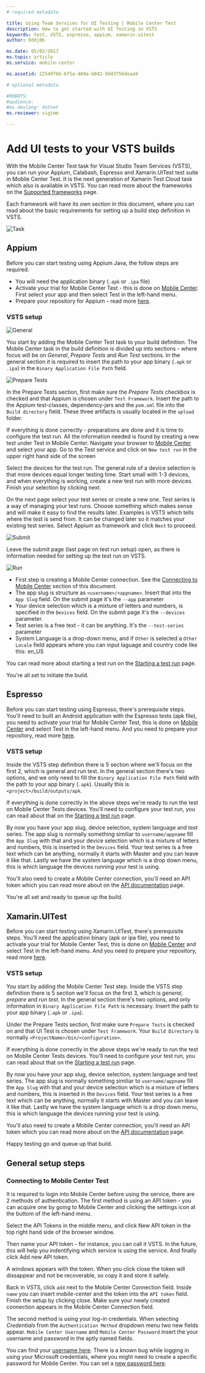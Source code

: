 ```yaml
---
# required metadata

title: Using Team Services for UI Testing | Mobile Center Test
description: How to get started with UI Testing in VSTS
keywords: test, VSTS, espresso, appium, xamarin.uitest
author: Oddj0b

ms.date: 05/02/2017
ms.topic: article
ms.service: mobile-center

ms.assetid: 225497b6-6f5a-460a-b842-0d43756deaa9 

# optional metadata

#ROBOTS:
#audience:
#ms.devlang: dotnet
ms.reviewer: vigimm

---
```


# Add UI tests to your VSTS builds

With the Mobile Center Test task for Visual Studio Team Services (VSTS), you can run your Appium, Calabash, Espresso and Xamarin.UITest test suite in Mobile Center Test. It is the next generation of Xamarin Test Cloud task which also is available in VSTS. You can read more about the frameworks on the [Supported frameworks](supported-frameworks.md) page. 

Each framework will have its own section in this document, where you can read about the basic requirements for setting up a build step definition in VSTS.

![Task](images/vsts-task.png)

## Appium

Before you can start testing using Appium Java, the follow steps are required.
* You will need the application binary (`.apk` or `.ipa` file)
* Activate your trial for Mobile Center Test - this is done on [Mobile Center](https://mobile.azure.com/). First select your app and then select Test in the left-hand menu.
* Prepare your repository for Appium - read more [here](preparing-for-upload/appium.md).

### VSTS setup
![General](images/vsts-appium-general.png)

You start by adding the Mobile Center Test task to your build definition. The Mobile Center task in the build definition is divided up into sections - where focus will be on _General_, _Prepare Tests_ and _Run Test_ sections. In the general section it is required to insert the path to your app binary (`.apk` or `.ipa`) in the `Binary Application File Path` field.

![Prepare Tests](images/vsts-appium-prepare.png)

In the Prepare Tests section, first make sure the _Prepare Tests_ checkbox is checked and that Appium is chosen under `Test Framework`. Insert the path to the Appium test-classes, dependency-jars and the `pom.xml` file into the `Build directory` field. These three artifacts is usually located in the `upload` folder.

If everything is done correctly - preparations are done and it is time to configure the test run. All the information needed is found by creating a new test under Test in Mobile Center. Navigate your browser to [Mobile Center](https://mobile.azure.com/) and select your app. Go to the Test service and click on `New test run` in the upper right hand side of the screen

Select the devices for the test run. The general rule of a device selection is that more devices equal longer testing time. Start small with 1-3 devices, and when everything is working, create a new test run with more devices. Finish your selection by clicking next.

On the next page select your test series or create a new one. Test series is a way of managing your test runs. Choose something which makes sense and will make it easy to find the results later. Examples is VSTS which tells where the test is send from. It can be changed later so it matches your existing test series. Select Appium as framework and click `Next` to proceed.

![Submit](images/vsmc-appium-submit.png)

Leave the submit page (last page on test run setup) open, as there is information needed for setting up the test run on VSTS. 

![Run](images/vsts-appium-run.png)

* First step is creating a Mobile Center connection. See the [Connecting to Mobile Center](#connecting-to-mobile-center-test) section of this document.
* The app slug is structure as `<username>/<appname>`. Insert that into the `App Slug` field. On the submit page it's the `--app` parameter
* Your device selection which is a mixture of letters and numbers, is specified in the `Devices` field. On the submit page it's the `--devices` parameter.
* Test series is a free text - it can be anything. It's the `--test-series` parameter
* System Language is a drop-down menu, and if `Other` is selected a `Other Locale` field appears where you can input laguage and country code like this: en_US

You can read more about starting a test run on the [Starting a test run](starting-a-test-run.md) page.

You're all set to initiate the build.

## Espresso
Before you can start testing using Espresso, there's prerequisite steps. You'll need to built an Android application with the Espresso tests (apk file), you need to activate your trial for Mobile Center Test, this is done on [Mobile Center](https://mobile.azure.com/) and select Test in the left-hand menu. And you need to prepare your repository, read more [here](preparing-for-upload/espresso.md).

### VSTS setup
Inside the VSTS step definition there is 5 section where we'll focus on the first 2, which is general and run test. In the general section there's two options, and we only need to fill the `Binary Application File Path` field with the path to your app binary (`.apk`). Usually this is `<project>/build/outputs/apk`.

If everything is done correctly in the above steps we're ready to run the test on Mobile Center Tests devices. You'll need to configure your test run, you can read about that on the [Starting a test run](starting-a-test-run.md) page.

By now you have your app slug, device selection, system language and test series. The app slug is normally something similiar to `username/appname` fill the `App Slug` with that and your device selection which is a mixture of letters and numbers, this is inserted in the `Devices` field. Your test series is a free text which can be anything, normally it starts with Master and you can leave it like that. Lastly we have the system language which is a drop down menu, this is which language the devices running your test is using.

You'll also need to create a Mobile Center connection, you'll need an API token which you can read more about on the [API documentation](../api-docs/index.md) page.
 
You're all set and ready to queue up the build.

## Xamarin.UITest
Before you can start testing using Xamarin.UITest, there's prerequisite steps. You'll need the application binary (apk or ipa file), you need to activate your trial for Mobile Center Test, this is done on [Mobile Center](https://mobile.azure.com/) and select Test in the left-hand menu. And you need to prepare your repository, read more [here](preparing-for-upload/uitest.md).

### VSTS setup
You start by adding the Mobile Center Test step. Inside the VSTS step definition there is 5 section we'll focus on the first 3, which is _general_, _prepare_ and _run test_. In the general section there's two options, and only information in `Binary Application File Path` is necessary. Insert the path to your app binary (`.apk` or `.ipa`).

Under the Prepare Tests section, first make sure `Prepare Tests` is checked on and that UI Test is chosen under `Test Framework`. Your `Build Directory` is normally `<ProjectName>/bin/<configuration>`.

If everything is done correctly in the above steps we're ready to run the test on Mobile Center Tests devices. You'll need to configure your test run, you can read about that on the [Starting a test run](starting-a-test-run.md) page.

By now you have your app slug, device selection, system language and test series. The app slug is normally something similiar to `username/appname` fill the `App Slug` with that and your device selection which is a mixture of letters and numbers, this is inserted in the `Devices` field. Your test series is a free text which can be anything, normally it starts with Master and you can leave it like that. Lastly we have the system language which is a drop down menu, this is which language the devices running your test is using.

You'll also need to create a Mobile Center connection, you'll need an API token which you can read more about on the [API documentation](../api-docs/index.md) page.

Happy testing go and queue up that build.

## General setup steps

### Connecting to Mobile Center Test

It is required to login into Mobile Center before using the service, there are 2 methods of authentication. The first method is using an API token - you can acquire one by going to Mobile Center and clicking the settings icon at the buttom of the left-hand menu.

Select the API Tokens in the middle menu, and click New API token in the top right hand side of the browser window.

Then name your API token - for instance, you can call it VSTS. In the future, this will help you indentifying which service is using the service. And finally click Add new API token.

A windows appears with the token. When you click close the token will dissappear and not be recoverable, so copy it and store it safely.

Back in VSTS, click `add` next to the Mobile Center Connection field. Inside `name` you can insert mobile-center and the token into the `API token` field. Finish the setup by clicking close. Make sure your newly created connection appears in the Mobile Center Connection field.

The second method is using your log-in credentials. When selecting _Credentials_ from the `Authentication Method`  dropdown menu two new fields appear. `Mobile Center Username` and `Mobile Center Password` insert the your username and password in the aptly named fields. 

You can find your [username here](https://mobile.azure.com/settings/profile). There is a known bug while logging in using your Microsoft credentials, where you might need to create a specific password for Mobile Center. You can set a [new password here](https://mobile.azure.com/settings/password).

